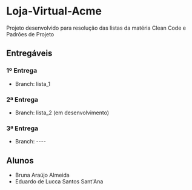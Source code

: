 # Loja-Virtual-Acme
Projeto desenvolvido para resolução das listas da matéria Clean Code e Padrões de Projeto

## Entregáveis
### 1º Entrega
- Branch: lista_1
### 2ª Entrega
- Branch: lista_2 (em desenvolvimento)
### 3ª Entrega
- Branch: ----

## Alunos
* Bruna Araújo Almeida 
* Eduardo de Lucca Santos Sant'Ana
